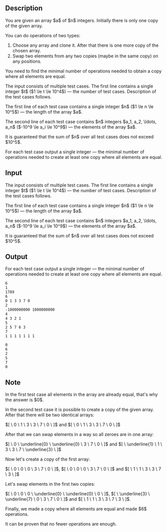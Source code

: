 ## Description

<div><p>You are given an array $a$ of $n$ integers. Initially there is only one copy of the given array.</p><p>You can do operations of two types:</p><ol> <li> Choose any array and clone it. After that there is one more copy of the chosen array. </li><li> Swap two elements from <span class="tex-font-style-bf">any</span> two copies (maybe in the same copy) on any positions. </li></ol><p>You need to find the minimal number of operations needed to obtain a copy where all elements are equal.</p></div><div class="input-specification"><p>The input consists of multiple test cases. The first line contains a single integer $t$ ($1 \le t \le 10^4$)&nbsp;— the number of test cases. Description of the test cases follows.</p><p>The first line of each test case contains a single integer $n$ ($1 \le n \le 10^5$)&nbsp;— the length of the array $a$.</p><p>The second line of each test case contains $n$ integers $a_1, a_2, \ldots, a_n$ ($-10^9 \le a_i \le 10^9$)&nbsp;— the elements of the array $a$.</p><p>It is guaranteed that the sum of $n$ over all test cases does not exceed $10^5$.</p></div><div class="output-specification"><p>For each test case output a single integer&nbsp;— the minimal number of operations needed to create at least one copy where all elements are equal.</p></div>

## Input

<p>The input consists of multiple test cases. The first line contains a single integer $t$ ($1 \le t \le 10^4$)&nbsp;— the number of test cases. Description of the test cases follows.</p><p>The first line of each test case contains a single integer $n$ ($1 \le n \le 10^5$)&nbsp;— the length of the array $a$.</p><p>The second line of each test case contains $n$ integers $a_1, a_2, \ldots, a_n$ ($-10^9 \le a_i \le 10^9$)&nbsp;— the elements of the array $a$.</p><p>It is guaranteed that the sum of $n$ over all test cases does not exceed $10^5$.</p>

## Output

<p>For each test case output a single integer&nbsp;— the minimal number of operations needed to create at least one copy where all elements are equal.</p>





```input1|2,3,6,7,10,11
6
1
1789
6
0 1 3 3 7 0
2
-1000000000 1000000000
4
4 3 2 1
5
2 5 7 6 3
7
1 1 1 1 1 1 1
```




```output1
0
6
2
5
7
0
```



## Note

<p>In the first test case all elements in the array are already equal, that's why the answer is $0$.</p><p>In the second test case it is possible to create a copy of the given array. After that there will be two identical arrays:</p><p>$[ \ 0 \ 1 \ 3 \ 3 \ 7 \ 0 \ ]$ and $[ \ 0 \ 1 \ 3 \ 3 \ 7 \ 0 \ ]$</p><p>After that we can swap elements in a way so all zeroes are in one array:</p><p>$[ \ 0 \ \underline{0} \ \underline{0} \ 3 \ 7 \ 0 \ ]$ and $[ \ \underline{1} \ 1 \ 3 \ 3 \ 7 \ \underline{3} \ ]$</p><p>Now let's create a copy of the first array:</p><p>$[ \ 0 \ 0 \ 0 \ 3 \ 7 \ 0 \ ]$, $[ \ 0 \ 0 \ 0 \ 3 \ 7 \ 0 \ ]$ and $[ \ 1 \ 1 \ 3 \ 3 \ 7 \ 3 \ ]$</p><p>Let's swap elements in the first two copies:</p><p>$[ \ 0 \ 0 \ 0 \ \underline{0} \ \underline{0} \ 0 \ ]$, $[ \ \underline{3} \ \underline{7} \ 0 \ 3 \ 7 \ 0 \ ]$ and $[ \ 1 \ 1 \ 3 \ 3 \ 7 \ 3 \ ]$.</p><p>Finally, we made a copy where all elements are equal and made $6$ operations.</p><p>It can be proven that no fewer operations are enough.</p>
